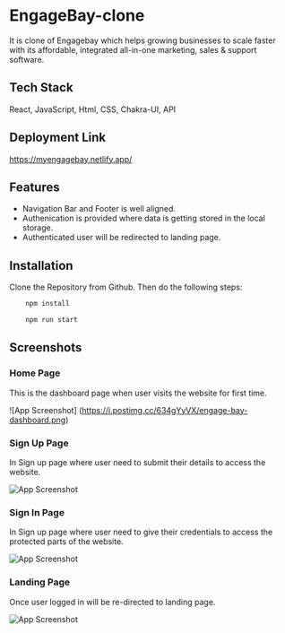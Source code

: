 # EngageBay-clone

It is clone of Engagebay which helps growing businesses to scale faster with its affordable, integrated all-in-one marketing, sales & support software. 



## Tech Stack

React, JavaScript, Html, CSS, Chakra-UI, API


## Deployment Link

https://myengagebay.netlify.app/


## Features

- Navigation Bar and Footer is well aligned.
- Authenication is provided where data is getting stored in the local storage.
- Authenticated user will be redirected to landing page.



## Installation

Clone the Repository from Github. Then do the following steps:

```bash
    npm install

    npm run start
```
    
    
    
## Screenshots

 ### Home Page
 
 This is the dashboard page when user visits the website for first time.

  ![App Screenshot] (https://i.postimg.cc/634gYyVX/engage-bay-dashboard.png)
  
  
  
 ### Sign Up Page
 
 In Sign up page where user need to submit their details to access the website.
 
  ![App Screenshot](https://i.postimg.cc/DZSxd0kK/engage-bay-signup-capture.png)
 
 
 
 ### Sign In Page
 
 In Sign up page where user need to give their credentials to access the protected parts of the website.
 
  ![App Screenshot](https://i.postimg.cc/XqxV0sqW/engage-bay-login-capture.png)
 
 
 
 ### Landing Page
 
 Once user logged in will be re-directed to landing page.
 
  ![App Screenshot](https://i.postimg.cc/85cnssXv/enagage-bay-landing-capture.png)
